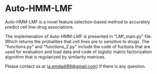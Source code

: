 # Auto-HMM-LMF

Auto-HMM-LMF is a novel feature selection-based method to accurately predict cell line-drug associations.

The implemenation of Auto-HMM-LMF is presented in "LMf_main.py" file. Which returns the probalities that cell lines are to sensitive to drugs. The "functions.py" and "functions_2.py" include the code of fuctions that are used for evaluation and load data and code of logistic matrix factorization algorithm that is regularized by similarity matrices. 











Please contact us at (a.emdadi89@gmail.com)  if there is any question.
